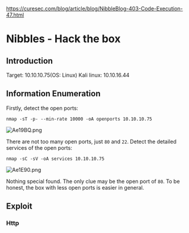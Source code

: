 https://curesec.com/blog/article/blog/NibbleBlog-403-Code-Execution-47.html

# Nibbles - Hack the box

## Introduction

Target: 10.10.10.75(OS: Linux)
Kali linux: 10.10.16.44

## Information Enumeration

Firstly, detect the open ports:

```
nmap -sT -p- --min-rate 10000 -oA openports 10.10.10.75
```

![Ae19BQ.png](https://s2.ax1x.com/2019/03/17/Ae19BQ.png)

There are not too many open ports, just `80` and `22`. Detect the detailed services of the open ports:

```
nmap -sC -sV -oA services 10.10.10.75
```

![Ae1E90.png](https://s2.ax1x.com/2019/03/17/Ae1E90.png)

Nothing special found. The only clue may be the open port of `80`. To be honest, the box with less open ports is easier in general.

## Exploit

### Http




